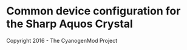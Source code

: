 Common device configuration for the Sharp Aquos Crystal
=======================================================

Copyright 2016 - The CyanogenMod Project
